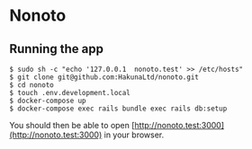# Nonoto

## Running the app

```
$ sudo sh -c "echo '127.0.0.1  nonoto.test' >> /etc/hosts"
$ git clone git@github.com:HakunaLtd/nonoto.git
$ cd nonoto
$ touch .env.development.local
$ docker-compose up
$ docker-compose exec rails bundle exec rails db:setup
```

You should then be able to open [http://nonoto.test:3000](http://nonoto.test:3000) in your browser.

